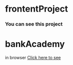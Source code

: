 # frontentProject

<h3>You can see this project <h1>bankAcademy</h1> in browser
  <a href='https://umarovsafarbek.github.io/frontentProjects/bankAcademy/index.html'> Click here to see </a></h3>
